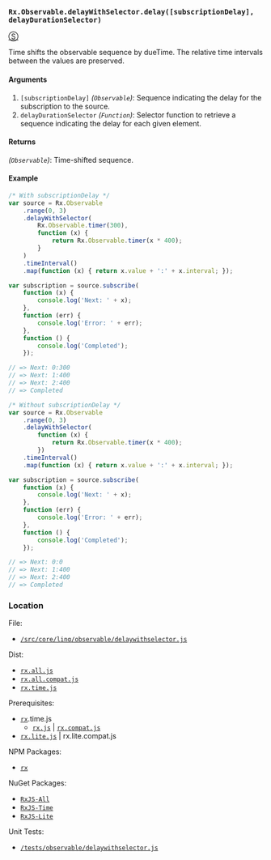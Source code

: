 ### `Rx.Observable.delayWithSelector.delay([subscriptionDelay], delayDurationSelector)`
[&#x24C8;](https://github.com/Reactive-Extensions/RxJS/blob/master/src/core/linq/observable/delaywithselector.js "View in source")

Time shifts the observable sequence by dueTime. The relative time intervals between the values are preserved.

#### Arguments
1. `[subscriptionDelay]` *(`Observable`)*: Sequence indicating the delay for the subscription to the source.
2. `delayDurationSelector` *(`Function`)*: Selector function to retrieve a sequence indicating the delay for each given element.

#### Returns
*(`Observable`)*: Time-shifted sequence.

#### Example
```js
/* With subscriptionDelay */
var source = Rx.Observable
    .range(0, 3)
    .delayWithSelector(
        Rx.Observable.timer(300),
        function (x) {
            return Rx.Observable.timer(x * 400);
        }
    )
    .timeInterval()
    .map(function (x) { return x.value + ':' + x.interval; });

var subscription = source.subscribe(
    function (x) {
        console.log('Next: ' + x);
    },
    function (err) {
        console.log('Error: ' + err);
    },
    function () {
        console.log('Completed');
    });

// => Next: 0:300
// => Next: 1:400
// => Next: 2:400
// => Completed

/* Without subscriptionDelay */
var source = Rx.Observable
    .range(0, 3)
    .delayWithSelector(
        function (x) {
            return Rx.Observable.timer(x * 400);
        })
    .timeInterval()
    .map(function (x) { return x.value + ':' + x.interval; });

var subscription = source.subscribe(
    function (x) {
        console.log('Next: ' + x);
    },
    function (err) {
        console.log('Error: ' + err);
    },
    function () {
        console.log('Completed');
    });

// => Next: 0:0
// => Next: 1:400
// => Next: 2:400
// => Completed
```
### Location

File:
- [`/src/core/linq/observable/delaywithselector.js`](https://github.com/Reactive-Extensions/RxJS/blob/master/src/core/linq/observable/delaywithselector.js)

Dist:
- [`rx.all.js`](https://github.com/Reactive-Extensions/RxJS/blob/master/rx.all.js)
- [`rx.all.compat.js`](https://github.com/Reactive-Extensions/RxJS/blob/master/rx.all.compat.js)
- [`rx.time.js`](https://github.com/Reactive-Extensions/RxJS/blob/master/rx.time.js)

Prerequisites:
- [`rx`](https://www.npmjs.org/package/rx).time.js
    - [`rx.js`](https://github.com/Reactive-Extensions/RxJS/blob/master/dist/rx.js) | [`rx.compat.js`](https://github.com/Reactive-Extensions/RxJS/blob/master/dist/rx.compat.js)
- [`rx.lite.js`](https://github.com/Reactive-Extensions/RxJS/blob/master/dist/rx.lite.js) | rx.lite.compat.js

NPM Packages:
- [`rx`](https://www.npmjs.org/package/rx)

NuGet Packages:
- [`RxJS-All`](http://www.nuget.org/packages/RxJS-All/)
- [`RxJS-Time`](http://www.nuget.org/packages/RxJS-Time/)
- [`RxJS-Lite`](http://www.nuget.org/packages/RxJS-Lite/)

Unit Tests:
- [`/tests/observable/delaywithselector.js`](https://github.com/Reactive-Extensions/RxJS/blob/master/tests/observable/delaywithselector.js)
